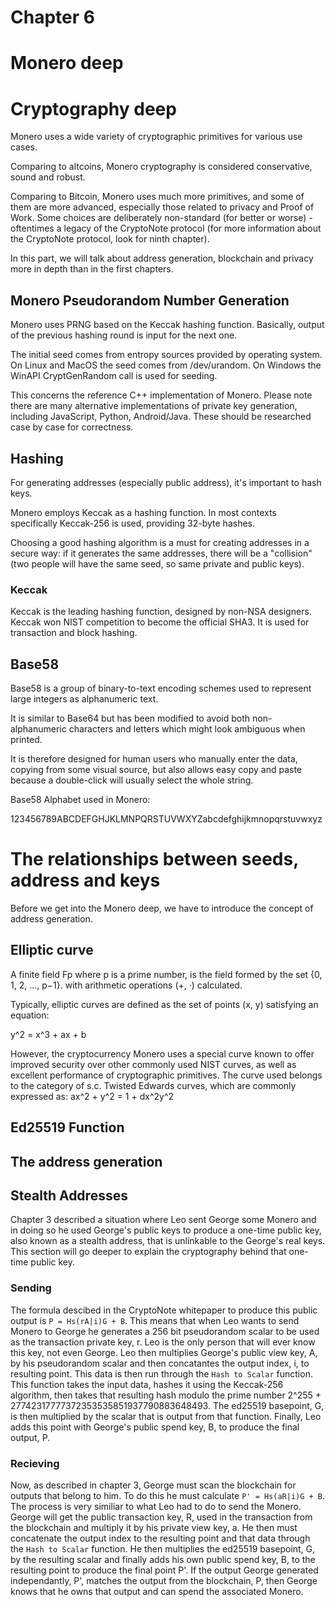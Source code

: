 # Chapter 6

# Monero deep

# Cryptography deep

Monero uses a wide variety of cryptographic primitives for various use cases.

Comparing to altcoins, Monero cryptography is considered conservative, sound and robust.

Comparing to Bitcoin, Monero uses much more primitives, and some of them are more advanced, especially those related to privacy and Proof of Work. Some choices are deliberately non-standard (for better or worse) - oftentimes a legacy of the CryptoNote protocol (for more information about the CryptoNote protocol, look for ninth chapter).  

In this part, we will talk about address generation, blockchain and privacy more in depth than in the first chapters.

## Monero Pseudorandom Number Generation

Monero uses PRNG based on the Keccak hashing function. Basically, output of the previous hashing round is input for the next one.

The initial seed comes from entropy sources provided by operating system. On Linux and MacOS the seed comes from /dev/urandom. On Windows the WinAPI CryptGenRandom call is used for seeding.

This concerns the reference C++ implementation of Monero. Please note there are many alternative implementations of private key generation, including JavaScript, Python, Android/Java. These should be researched case by case for correctness.

## Hashing

For generating addresses (especially public address), it's important to hash keys.

Monero employs Keccak as a hashing function. In most contexts specifically Keccak-256 is used, providing 32-byte hashes.

Choosing a good hashing algorithm is a must for creating addresses in a secure way: if it generates the same addresses, there will be a "collision" (two people will have the same seed, so same private and public keys).

### Keccak
Keccak is the leading hashing function, designed by non-NSA designers. Keccak won NIST competition to become the official SHA3. It is used for transaction and block hashing.

## Base58

Base58 is a group of binary-to-text encoding schemes used to represent large integers as alphanumeric text. 

It is similar to Base64 but has been modified to avoid both non-alphanumeric characters and letters which might look ambiguous when printed. 

It is therefore designed for human users who manually enter the data, copying from some visual source, but also allows easy copy and paste because a double-click will usually select the whole string.

Base58 Alphabet used in Monero:

123456789ABCDEFGHJKLMNPQRSTUVWXYZabcdefghijkmnopqrstuvwxyz

# The relationships between seeds, address and keys

Before we get into the Monero deep, we have to introduce the concept of address generation.

## Elliptic curve

A finite field Fp where p is a prime number, is the field formed by the set {0, 1, 2, ..., p−1}. with arithmetic operations (+, ·) calculated.

Typically, elliptic curves are defined as the set of points (x, y) satisfying an equation:

y^2 = x^3 + ax + b

However, the cryptocurrency Monero uses a special curve known to offer improved security over other commonly used NIST curves, as well as excellent performance of cryptographic primitives.
The curve used belongs to the category of s.c. Twisted Edwards curves, which are commonly expressed as:
ax^2 + y^2 = 1 + dx^2y^2

## Ed25519 Function




## The address generation



## Stealth Addresses

Chapter 3 described a situation where Leo sent George some Monero and in doing so he used George's public keys to produce a one-time public key, also known as a stealth address, that is unlinkable to the George's real keys. This section will go deeper to explain the cryptography behind that one-time public key.

### Sending

The formula descibed in the CryptoNote whitepaper to produce this public output is `P = Hs(rA|i)G + B`. This means that when Leo wants to send Monero to George he generates a 256 bit pseudorandom scalar to be used as the transaction private key, r. Leo is the only person that will ever know this key, not even George. Leo then multiplies George's public view key, A,  by his pseudorandom scalar and then concatantes the output index, i, to resulting point. This data is then run through the `Hash to Scalar` function. This function takes the input data, hashes it using the Keccak-256 algorithm, then takes that resulting hash modulo the prime number 2^255 + 27742317777372353535851937790883648493. The ed25519 basepoint, G, is then multiplied by the scalar that is output from that function. Finally, Leo adds this point with George's public spend key, B, to produce the final output, P.

### Recieving

Now, as described in chapter 3, George must scan the blockchain for outputs that belong to him. To do this he must calculate `P' = Hs(aR|i)G + B`. The process is very similiar to what Leo had to do to send the Monero. George will get the public transaction key, R, used in the transaction from the blockchain and multiply it by his private view key, a. He then must concatenate the output index to the resulting point and that data through the `Hash to Scalar` function. He then multiplies the ed25519 basepoint, G, by the resulting scalar and finally adds his own public spend key, B, to the resulting point to produce the final point P'. If the output George generated independantly, P', matches the output from the blockchain, P, then George knows that he owns that output and can spend the associated Monero.

